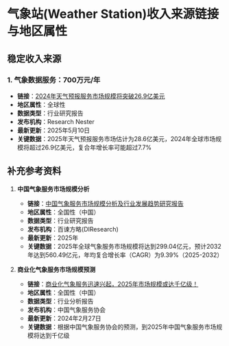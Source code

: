 # 气象站(Weather Station)收入来源链接与地区属性

## 稳定收入来源

### 1. 气象数据服务：700万元/年
- **链接**：[2024年天气预报服务市场规模将突破26.9亿美元](https://www.researchnester.com/cn/reports/weather-forecasting-service-market/6362)
- **地区属性**：全球性
- **数据类型**：行业研究报告
- **发布机构**：Research Nester
- **最新更新**：2025年5月10日
- **关键数据**：2025年天气预报服务市场估计为28.6亿美元，2024年全球市场规模将超过26.9亿美元，复合年增长率可能超过7.7%

## 补充参考资料

1. **中国气象服务市场规模分析**
   - **链接**：[中国气象服务市场规模分析及行业发展趋势研究报告](https://www.dirmarketresearch.com/reports/weather-service-1764907148802691072)
   - **地区属性**：全国性（中国）
   - **数据类型**：行业研究报告
   - **发布机构**：百谏方略(DIResearch)
   - **最新更新**：2025年
   - **关键数据**：2025年全球气象服务市场规模将达到299.04亿元，预计2032年达到560.49亿元，年均复合增长率（CAGR）为9.39%（2025-2032）

2. **商业化气象服务市场规模预测**
   - **链接**：[商业化气象服务迅速兴起，2025年市场规模或达千亿级！](https://www.bilibili.com/read/cv32116243/)
   - **地区属性**：全国性（中国）
   - **数据类型**：行业分析报告
   - **发布机构**：中国气象服务协会
   - **最新更新**：2024年2月27日
   - **关键数据**：根据中国气象服务协会的预测，到2025年中国气象服务市场规模将达到千亿级
